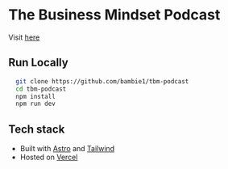 # The Business Mindset Podcast

Visit [here](https://tbmpodcast.soplugged.com/)

## Run Locally

```bash
  git clone https://github.com/bambie1/tbm-podcast
  cd tbm-podcast
  npm install
  npm run dev
```

## Tech stack

- Built with [Astro](https://docs.astro.build/en/getting-started/) and [Tailwind](https://tailwindcss.com)
- Hosted on [Vercel](https://vercel.com)